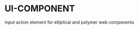 UI-COMPONENT
===========================

input action element for elliptical and polymer web components